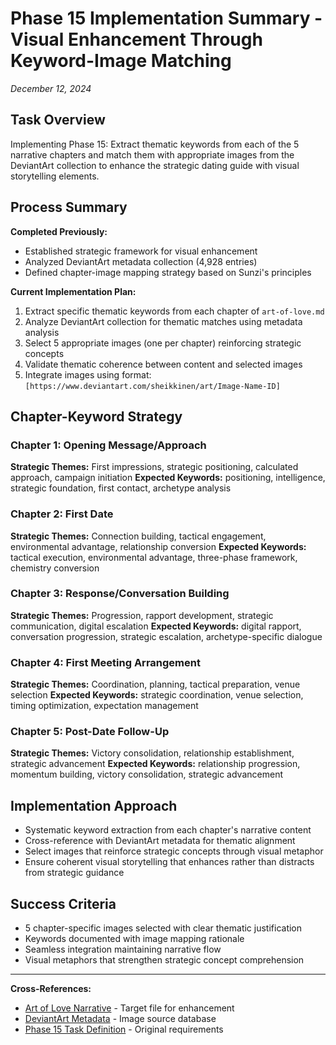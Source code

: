 # Phase 15 Implementation Summary - Visual Enhancement Through Keyword-Image Matching
*December 12, 2024*

## Task Overview
Implementing Phase 15: Extract thematic keywords from each of the 5 narrative chapters and match them with appropriate images from the DeviantArt collection to enhance the strategic dating guide with visual storytelling elements.

## Process Summary
**Completed Previously:**
- Established strategic framework for visual enhancement
- Analyzed DeviantArt metadata collection (4,928 entries)
- Defined chapter-image mapping strategy based on Sunzi's principles

**Current Implementation Plan:**
1. Extract specific thematic keywords from each chapter of `art-of-love.md`
2. Analyze DeviantArt collection for thematic matches using metadata analysis
3. Select 5 appropriate images (one per chapter) reinforcing strategic concepts
4. Validate thematic coherence between content and selected images
5. Integrate images using format: `[https://www.deviantart.com/sheikkinen/art/Image-Name-ID]`

## Chapter-Keyword Strategy

### Chapter 1: Opening Message/Approach
**Strategic Themes:** First impressions, strategic positioning, calculated approach, campaign initiation
**Expected Keywords:** positioning, intelligence, strategic foundation, first contact, archetype analysis

### Chapter 2: First Date  
**Strategic Themes:** Connection building, tactical engagement, environmental advantage, relationship conversion
**Expected Keywords:** tactical execution, environmental advantage, three-phase framework, chemistry conversion

### Chapter 3: Response/Conversation Building
**Strategic Themes:** Progression, rapport development, strategic communication, digital escalation
**Expected Keywords:** digital rapport, conversation progression, strategic escalation, archetype-specific dialogue

### Chapter 4: First Meeting Arrangement
**Strategic Themes:** Coordination, planning, tactical preparation, venue selection
**Expected Keywords:** strategic coordination, venue selection, timing optimization, expectation management

### Chapter 5: Post-Date Follow-Up
**Strategic Themes:** Victory consolidation, relationship establishment, strategic advancement
**Expected Keywords:** relationship progression, momentum building, victory consolidation, strategic advancement

## Implementation Approach
- Systematic keyword extraction from each chapter's narrative content
- Cross-reference with DeviantArt metadata for thematic alignment
- Select images that reinforce strategic concepts through visual metaphor
- Ensure coherent visual storytelling that enhances rather than distracts from strategic guidance

## Success Criteria
- 5 chapter-specific images selected with clear thematic justification
- Keywords documented with image mapping rationale
- Seamless integration maintaining narrative flow
- Visual metaphors that strengthen strategic concept comprehension

---
**Cross-References:**
- [Art of Love Narrative](../art-of-love.md) - Target file for enhancement
- [DeviantArt Metadata](../../../analysis/metadata_index.jsonl) - Image source database
- [Phase 15 Task Definition](../tasklist.md) - Original requirements
